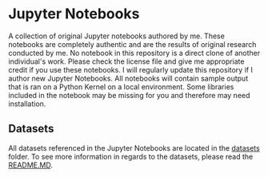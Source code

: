# Jupyter Notebooks
A collection of original Jupyter notebooks authored by me. These notebooks are completely authentic and are the results of original research conducted by me. No notebook in this repository is a direct clone of another individual's work. Please check the license file and give me appropriate credit if you use these notebooks. I will regularly update this repository if I author new Jupyter Notebooks. All notebooks will contain sample output that is ran on a Python Kernel on a local environment. Some libraries included in the notebook may be missing for you and therefore may need installation. 

## Datasets
All datasets referenced in the Jupyter Notebooks are located in the [datasets](datasets) folder. To see more information in regards to the datasets, please read the [README.MD](datasets/README.md).

